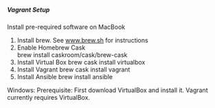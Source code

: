 ##### Vagrant Setup

Install pre-required software on MacBook

1. Install brew. See www.brew.sh for instructions
2. Enable Homebrew Cask  
    brew install caskroom/cask/brew-cask
3. Install Virtual Box 
    brew cask install virtualbox
4. Install Vagrant 
    brew cask install vagrant
5. Install Ansible 
    brew install ansible

Windows: Prerequisite: First download VirtualBox and install it. Vagrant currently requires VirtualBox.
